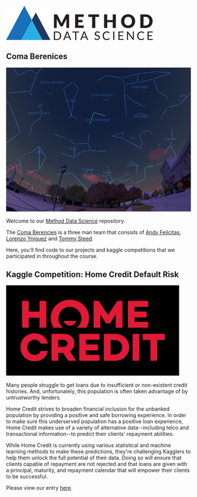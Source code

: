 ![Method-Logo](img/method_logo_small.png)

## Coma Berenices

![Coma-Cluster](img/coma2.png)

Welcome to our [Method Data Science](http://www.methoddatascience.com/) repository. 

The [Coma Berencies](https://ttpinsights.com/) is a three man team that consists of [Andy Felicitas](https://github.com/ABFdata), [Lorenzo Yniguez](https://github.com/lyniguez) and [Tommy Steed](https://github.com/tommysteed).

Here, you'll find code to our projects and kaggle competitions that we participated in throughout the course.

## Kaggle Competition: Home Credit Default Risk

![Home_Credit](img/home_credit.png)

Many people struggle to get loans due to insufficient or non-existent credit histories. And, unfortunately, this population is often taken advantage of by untrustworthy lenders.

Home Credit strives to broaden financial inclusion for the unbanked population by providing a positive and safe borrowing experience. In order to make sure this underserved population has a positive loan experience, Home Credit makes use of a variety of alternative data--including telco and transactional information--to predict their clients' repayment abilities.

While Home Credit is currently using various statistical and machine learning methods to make these predictions, they're challenging Kagglers to help them unlock the full potential of their data. Doing so will ensure that clients capable of repayment are not rejected and that loans are given with a principal, maturity, and repayment calendar that will empower their clients to be successful.

Please view our entry [here](https://www.kaggle.com/tommysteed/first-model-simple-logistic-regression).


